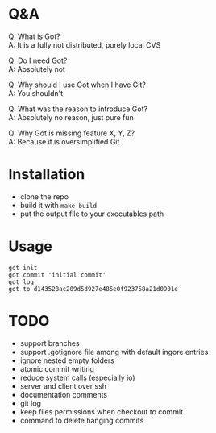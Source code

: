 # Q&A

Q: What is Got?<br/>
A: It is a fully not distributed, purely local CVS

Q: Do I need Got?<br/>
A: Absolutely not

Q: Why should I use Got when I have Git?<br/>
A: You shouldn't

Q: What was the reason to introduce Got?<br/>
A: Absolutely no reason, just pure fun

Q: Why Got is missing feature X, Y, Z?<br/>
A: Because it is oversimplified Git

# Installation

* clone the repo
* build it with `make build`
* put the output file to your executables path

# Usage

```
got init
got commit 'initial commit'
got log
got to d143528ac209d5d927e485e0f923758a21d0901e
```

# TODO
* support branches
* support .gotignore file among with default ingore entries
* ignore nested empty folders
* atomic commit writing
* reduce system calls (especially io)
* server and client over ssh
* documentation comments
* git log
* keep files permissions when checkout to commit
* command to delete hanging commits
